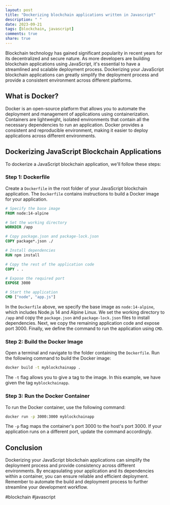 ```yaml
---
layout: post
title: "Dockerizing blockchain applications written in Javascript"
description: " "
date: 2023-09-21
tags: [blockchain, javascript]
comments: true
share: true
---
```


Blockchain technology has gained significant popularity in recent years for its decentralized and secure nature. As more developers are building blockchain applications using JavaScript, it's essential to have a streamlined and scalable deployment process. Dockerizing your JavaScript blockchain applications can greatly simplify the deployment process and provide a consistent environment across different platforms.

## What is Docker?

Docker is an open-source platform that allows you to automate the deployment and management of applications using containerization. Containers are lightweight, isolated environments that contain all the necessary dependencies to run an application. Docker provides a consistent and reproducible environment, making it easier to deploy applications across different environments.

## Dockerizing JavaScript Blockchain Applications

To dockerize a JavaScript blockchain application, we'll follow these steps:

### Step 1: Dockerfile

Create a `Dockerfile` in the root folder of your JavaScript blockchain application. The `Dockerfile` contains instructions to build a Docker image for your application. 

```Dockerfile
# Specify the base image
FROM node:14-alpine

# Set the working directory
WORKDIR /app

# Copy package.json and package-lock.json
COPY package*.json ./

# Install dependencies
RUN npm install

# Copy the rest of the application code
COPY . .

# Expose the required port
EXPOSE 3000

# Start the application
CMD ["node", "app.js"]
```

In the `Dockerfile` above, we specify the base image as `node:14-alpine`, which includes Node.js 14 and Alpine Linux. We set the working directory to `/app` and copy the `package.json` and `package-lock.json` files to install dependencies. Next, we copy the remaining application code and expose port 3000. Finally, we define the command to run the application using `CMD`.

### Step 2: Build the Docker Image

Open a terminal and navigate to the folder containing the `Dockerfile`. Run the following command to build the Docker image:

```bash
docker build -t myblockchainapp .
```

The `-t` flag allows you to give a tag to the image. In this example, we have given the tag `myblockchainapp`.

### Step 3: Run the Docker Container

To run the Docker container, use the following command:

```bash
docker run -p 3000:3000 myblockchainapp
```

The `-p` flag maps the container's port 3000 to the host's port 3000. If your application runs on a different port, update the command accordingly.

## Conclusion

Dockerizing your JavaScript blockchain applications can simplify the deployment process and provide consistency across different environments. By encapsulating your application and its dependencies within a container, you can ensure reliable and efficient deployment. Remember to automate the build and deployment process to further streamline your development workflow.

#blockchain #javascript